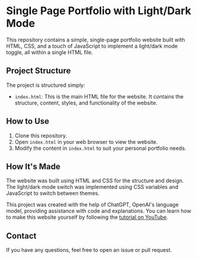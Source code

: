 # Single Page Portfolio with Light/Dark Mode

This repository contains a simple, single-page portfolio website built with HTML, CSS, and a touch of JavaScript to implement a light/dark mode toggle, all within a single HTML file.

## Project Structure

The project is structured simply:

- `index.html`: This is the main HTML file for the website. It contains the structure, content, styles, and functionality of the website.

## How to Use

1. Clone this repository.
2. Open `index.html` in your web browser to view the website.
3. Modify the content in `index.html` to suit your personal portfolio needs.

## How It's Made

The website was built using HTML and CSS for the structure and design. The light/dark mode switch was implemented using CSS variables and JavaScript to switch between themes. 

This project was created with the help of ChatGPT, OpenAI's language model, providing assistance with code and explanations. You can learn how to make this website yourself by following the [tutorial on YouTube](https://www.youtube.com/watch?v=m297p5bLGcs).

## Contact

If you have any questions, feel free to open an issue or pull request.
